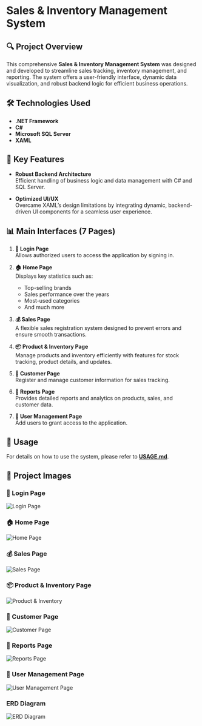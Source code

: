 # Sales & Inventory Management System

## 🔍 Project Overview
This comprehensive **Sales & Inventory Management System** was designed and developed to streamline sales tracking, inventory management, and reporting. The system offers a user-friendly interface, dynamic data visualization, and robust backend logic for efficient business operations.

## 🛠️ Technologies Used
- **.NET Framework**  
- **C#**  
- **Microsoft SQL Server**  
- **XAML**

## 🚀 Key Features
- **Robust Backend Architecture**  
  Efficient handling of business logic and data management with C# and SQL Server.

- **Optimized UI/UX**  
  Overcame XAML’s design limitations by integrating dynamic, backend-driven UI components for a seamless user experience.

## 📊 Main Interfaces (7 Pages)
1. **🔐 Login Page**  
   Allows authorized users to access the application by signing in.

2. **🏠 Home Page**  
   Displays key statistics such as:
   - Top-selling brands  
   - Sales performance over the years  
   - Most-used categories  
   - And much more  

3. **💰 Sales Page**  
   A flexible sales registration system designed to prevent errors and ensure smooth transactions.

4. **📦 Product & Inventory Page**  
   Manage products and inventory efficiently with features for stock tracking, product details, and updates.

5. **👥 Customer Page**  
   Register and manage customer information for sales tracking.

6. **📑 Reports Page**  
   Provides detailed reports and analytics on products, sales, and customer data.

7. **👤 User Management Page**  
   Add users to grant access to the application.

## 📖 Usage  
For details on how to use the system, please refer to **[USAGE.md](USAGE.md)**.  

## 📸 Project Images

### 🔐 Login Page  
![Login Page](image/image_1.png)

### 🏠 Home Page  
![Home Page](image/image_2.png)

### 💰 Sales Page  
![Sales Page](image/image_3.png)

### 📦 Product & Inventory Page  
![Product & Inventory](image/image_4.png)

### 👥 Customer Page  
![Customer Page](image/image_5.png)

### 📑 Reports Page  
![Reports Page](image/image_6.png)

### 👤 User Management Page  
![User Management Page](image/image_8.png)

### ERD Diagram
![ERD Diagram](image/image_9.jpg)